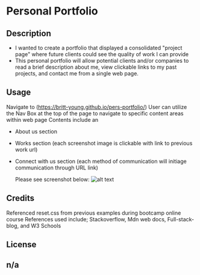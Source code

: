 # Personal Portfolio

## Description

- I wanted to create a portfolio that displayed a consolidated "project page" where future clients could see the quality of work I can provide 
- This personal portfolio will allow potential clients and/or companies to read a brief description about me, view clickable links to my past projects, and contact me from a single web page.

## Usage
Navigate to (https://britt-young.github.io/pers-portfolio/)
User can utilize the Nav Box at the top of the page to navigate to specific content areas within web page
Contents include an 
- About us section
- Works section (each screenshot image is clickable with link to previous work url)
- Connect with us section (each method of communication will initiage communication through URL link)

  Please see screenshot below:
    ![alt text]("assets/images/screenshot.png")
   

## Credits
Referenced reset.css from previous examples during bootcamp online course
References used include; Stackoverflow, Mdn web docs, Full-stack-blog, and W3 Schools

## License
n/a
---
